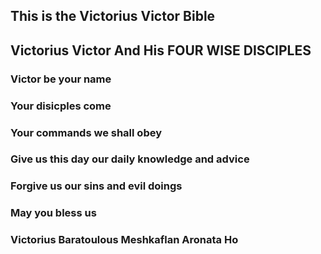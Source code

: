 ## This is the Victorius Victor Bible

## Victorius Victor And His FOUR WISE DISCIPLES
###     Victor be your name
###    Your disicples come
###    Your commands we shall obey

###    Give us this day our daily knowledge and advice
###    Forgive us our sins and evil doings
###    May you bless us
###    Victorius Baratoulous Meshkaflan Aronata Ho
   
